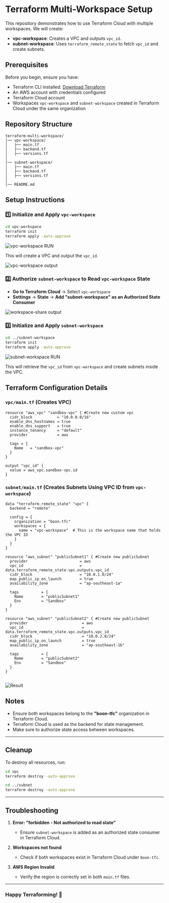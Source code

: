 # Terraform Multi-Workspace Setup

This repository demonstrates how to use Terraform Cloud with multiple workspaces. We will create:

- **vpc-workspace**: Creates a VPC and outputs `vpc_id`.
- **subnet-workspace**: Uses `terraform_remote_state` to fetch `vpc_id` and create subnets.

## Prerequisites

Before you begin, ensure you have:

- Terraform CLI installed: [Download Terraform](https://developer.hashicorp.com/terraform/downloads)
- An AWS account with credentials configured
- Terraform Cloud account
- Workspaces `vpc-workspace` and `subnet-workspace` created in Terraform Cloud under the same organization

## Repository Structure

```
terraform-multi-workspace/
│── vpc-workspace/
│   ├── main.tf
│   ├── backend.tf
│   ├── versions.tf
│
│── subnet-workspace/
│   ├── main.tf
│   ├── backend.tf
│   ├── versions.tf
│
│── README.md
```

## Setup Instructions

### 1️⃣ Initialize and Apply `vpc-workspace`

```bash
cd vpc-workspace
terraform init
terraform apply -auto-approve
```
![vpc-workspace RUN](vpc/vpc-workspace.png)

This will create a VPC and output the `vpc_id`.

![vpc-workspace output](vpc/vpc-workspace1.png)

### 2️⃣ Authorize `subnet-workspace` to Read `vpc-workspace` State

- **Go to Terraform Cloud** → Select `vpc-workspace`
- **Settings** → **State** → **Add "subnet-workspace" as an Authorized State Consumer**

![workspace-share output](vpc/workspace-share.png)

### 3️⃣ Initialize and Apply `subnet-workspace`

```bash
cd ../subnet-workspace
terraform init
terraform apply -auto-approve
```
![subnet-workspace RUN](subnet/subnet-workspace.png)

This will retrieve the `vpc_id` from `vpc-workspace` and create subnets inside the VPC.

## Terraform Configuration Details

### `vpc/main.tf` (Creates VPC)

```hcl
resource "aws_vpc" "sandbox-vpc" { #Create new custom vpc
  cidr_block           = "10.0.0.0/16"
  enable_dns_hostnames = true
  enable_dns_support   = true
  instance_tenancy     = "default"
  provider             = aws

  tags = {
    Name   = "sandbox-vpc"
  }
}

output "vpc_id" {
  value = aws_vpc.sandbox-vpc.id
}
```


### `subnet/main.tf` (Creates Subnets Using VPC ID from `vpc-workspace`)

```hcl
data "terraform_remote_state" "vpc" {
  backend = "remote"

  config = {
    organization = "boon-tfc"
    workspaces = {
      name = "vpc-workspace"  # This is the workspace name that holds the VPC ID
    }
  }
}

resource "aws_subnet" "publicSubnet1" { #Create new publicSubnet
  provider                       = aws
  vpc_id                         = data.terraform_remote_state.vpc.outputs.vpc_id
  cidr_block                     = "10.0.1.0/24"
  map_public_ip_on_launch        = true
  availability_zone              = "ap-southeast-1a"
  
  tags          = {
    Name        = "publicSubnet1"
    Env         = "Sandbox"
  }
}

resource "aws_subnet" "publicSubnet2" { #Create new publicSubnet
  provider                        = aws
  vpc_id                          = data.terraform_remote_state.vpc.outputs.vpc_id
  cidr_block                      = "10.0.2.0/24"
  map_public_ip_on_launch         = true
  availability_zone               = "ap-southeast-1b"

  tags          = {
    Name        = "publicSubnet2"
    Env         = "Sandbox"
  }
}


```
![Result](vpc/aws-vpc.png)

## Notes

- Ensure both workspaces belong to the **"boon-tfc"** organization in Terraform Cloud.
- Terraform Cloud is used as the backend for state management.
- Make sure to authorize state access between workspaces.

---

## Cleanup

To destroy all resources, run:

```bash
cd vpc
terraform destroy -auto-approve

cd ../subnet
terraform destroy -auto-approve
```

---

## Troubleshooting

1. **Error: "forbidden - Not authorized to read state"**

   - Ensure `subnet-workspace` is added as an authorized state consumer in Terraform Cloud.

2. **Workspaces not found**

   - Check if both workspaces exist in Terraform Cloud under `boon-tfc`.

3. **AWS Region Invalid**

   - Verify the region is correctly set in both `main.tf` files.

---

### Happy Terraforming! 🚀

